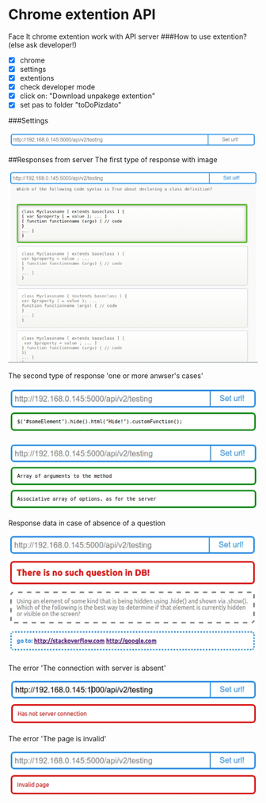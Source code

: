# Chrome extention API
Face It chrome extention work with API server
###How to use extention? (else ask developer!)

- [x] chrome
- [x] settings
- [x] extentions
- [x] check developer mode
- [x] click on: "Download unpakege extention"
- [x] set pas to folder "toDoPizdato"

###Settings

![picture alt](img/settings.jpg "old")

##Responses from server
The first type of response with image

![picture alt](img/old.jpg "Old")

The second type of response 'one or more anwser's cases'

![picture alt](img/newOne.jpg "New one")

![picture alt](img/newMulty.jpg "New multy")

Response data in case of absence of a question

![picture alt](img/infoHasNotAnswer.jpg "Has not answer")

The error 'The connection with server is absent'

![picture alt](img/errorHasNotServer.jpg "Has not server connection")

The error 'The page is invalid'

![picture alt](img/errorInvalidPage.jpg "Invalid page")
